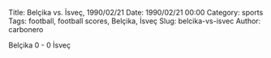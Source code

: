Title: Belçika vs. İsveç, 1990/02/21
Date: 1990/02/21 00:00
Category: sports
Tags: football, football scores, Belçika, İsveç
Slug: belcika-vs-isvec
Author: carbonero


Belçika 0 - 0 İsveç
